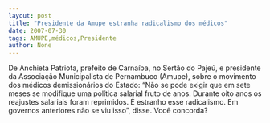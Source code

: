 ```yaml
---
layout: post
title: "Presidente da Amupe estranha radicalismo dos médicos"
date: 2007-07-30
tags: AMUPE,médicos,Presidente
author: None
---
```

De Anchieta Patriota, prefeito de Carna&iacute;ba, no Sert&atilde;o do Paje&uacute;, e presidente da Associa&ccedil;&atilde;o Municipalista de Pernambuco (Amupe), sobre o movimento dos m&eacute;dicos demission&aacute;rios do Estado: 
&ldquo;N&atilde;o se pode exigir que em sete meses se modifique uma pol&iacute;tica salarial fruto de anos. Durante oito anos os reajustes salariais foram reprimidos. &Eacute; estranho esse radicalismo. Em governos anteriores n&atilde;o se viu isso&rdquo;, disse. 
Voc&ecirc; concorda? 